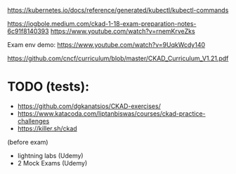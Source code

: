 https://kubernetes.io/docs/reference/generated/kubectl/kubectl-commands

https://iogbole.medium.com/ckad-1-18-exam-preparation-notes-6c91f8140393
https://www.youtube.com/watch?v=rnemKrveZks

Exam env demo:
https://www.youtube.com/watch?v=9UqkWcdy140

https://github.com/cncf/curriculum/blob/master/CKAD_Curriculum_V1.21.pdf

# TODO (tests):

+ https://github.com/dgkanatsios/CKAD-exercises/
+ https://www.katacoda.com/liptanbiswas/courses/ckad-practice-challenges
+ https://killer.sh/ckad

(before exam)
+ lightning labs (Udemy)
+ 2 Mock Exams (Udemy)